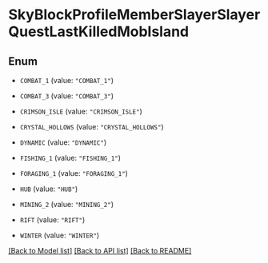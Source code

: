 # SkyBlockProfileMemberSlayerSlayerQuestLastKilledMobIsland

## Enum


* `COMBAT_1` (value: `"COMBAT_1"`)

* `COMBAT_3` (value: `"COMBAT_3"`)

* `CRIMSON_ISLE` (value: `"CRIMSON_ISLE"`)

* `CRYSTAL_HOLLOWS` (value: `"CRYSTAL_HOLLOWS"`)

* `DYNAMIC` (value: `"DYNAMIC"`)

* `FISHING_1` (value: `"FISHING_1"`)

* `FORAGING_1` (value: `"FORAGING_1"`)

* `HUB` (value: `"HUB"`)

* `MINING_2` (value: `"MINING_2"`)

* `RIFT` (value: `"RIFT"`)

* `WINTER` (value: `"WINTER"`)


[[Back to Model list]](../README.md#documentation-for-models) [[Back to API list]](../README.md#documentation-for-api-endpoints) [[Back to README]](../README.md)


